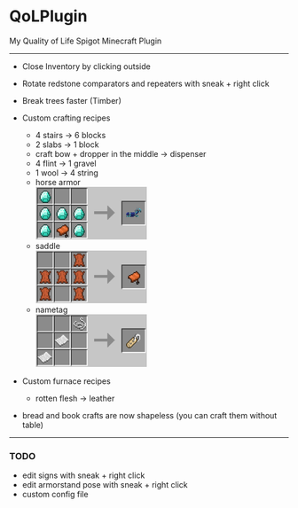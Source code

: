 # QoLPlugin
My Quality of Life Spigot Minecraft Plugin

---

* Close Inventory by clicking outside
* Rotate redstone comparators and repeaters with sneak + right click
* Break trees faster (Timber)

* Custom crafting recipes
  * 4 stairs -> 6 blocks
  * 2 slabs -> 1 block
  * craft bow + dropper in the middle -> dispenser
  * 4 flint -> 1 gravel
  * 1 wool -> 4 string
  * horse armor  
    <img src="readme_imgs/horse_armor.png" width="200" title="horse_armor">
  * saddle  
    <img src="readme_imgs/saddle.png" width="200" title="saddle">
  * nametag  
    <img src="readme_imgs/nametag.png" width="200" title="nametag">


* Custom furnace recipes
  * rotten flesh -> leather


* bread and book crafts are now shapeless (you can craft them without table)

---

### TODO

* edit signs with sneak + right click
* edit armorstand pose with sneak + right click
* custom config file